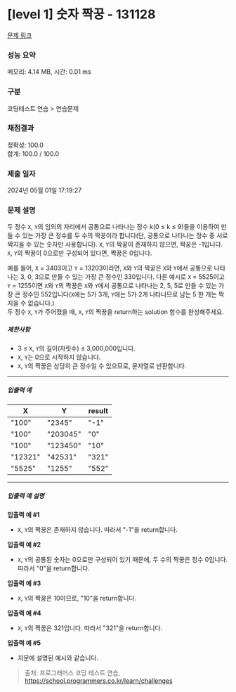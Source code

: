 # [level 1] 숫자 짝꿍 - 131128 

[문제 링크](https://school.programmers.co.kr/learn/courses/30/lessons/131128?language=cpp) 

### 성능 요약

메모리: 4.14 MB, 시간: 0.01 ms

### 구분

코딩테스트 연습 > 연습문제

### 채점결과

정확성: 100.0<br/>합계: 100.0 / 100.0

### 제출 일자

2024년 05월 01일 17:19:27

### 문제 설명

<p>두 정수 <code>X</code>, <code>Y</code>의 임의의 자리에서 공통으로 나타나는 정수 k(0 ≤ k ≤ 9)들을 이용하여 만들 수 있는 가장 큰 정수를 두 수의 짝꿍이라 합니다(단, 공통으로 나타나는 정수 중 서로 짝지을 수 있는 숫자만 사용합니다). <code>X</code>, <code>Y</code>의 짝꿍이 존재하지 않으면, 짝꿍은 -1입니다. <code>X</code>, <code>Y</code>의 짝꿍이 0으로만 구성되어 있다면, 짝꿍은 0입니다.</p>

<p>예를 들어, <code>X</code> = 3403이고 <code>Y</code> = 13203이라면, <code>X</code>와 <code>Y</code>의 짝꿍은 <code>X</code>와 <code>Y</code>에서 공통으로 나타나는 3, 0, 3으로 만들 수 있는 가장 큰 정수인 330입니다. 다른 예시로 <code>X</code> = 5525이고 <code>Y</code> = 1255이면 <code>X</code>와 <code>Y</code>의 짝꿍은 <code>X</code>와 <code>Y</code>에서 공통으로 나타나는 2, 5, 5로 만들 수 있는 가장 큰 정수인 552입니다(<code>X</code>에는 5가 3개, <code>Y</code>에는 5가 2개 나타나므로 남는 5 한 개는 짝 지을 수 없습니다.)<br>
두 정수 <code>X</code>, <code>Y</code>가 주어졌을 때, <code>X</code>, <code>Y</code>의 짝꿍을 return하는 solution 함수를 완성해주세요.</p>

<h5>제한사항</h5>

<ul>
<li>3 ≤ <code>X</code>, <code>Y</code>의 길이(자릿수) ≤ 3,000,000입니다.</li>
<li><code>X</code>, <code>Y</code>는 0으로 시작하지 않습니다.</li>
<li><code>X</code>, <code>Y</code>의 짝꿍은 상당히 큰 정수일 수 있으므로, 문자열로 반환합니다.</li>
</ul>

<hr>

<h5>입출력 예</h5>
<table class="table">
        <thead><tr>
<th>X</th>
<th>Y</th>
<th>result</th>
</tr>
</thead>
        <tbody><tr>
<td>"100"</td>
<td>"2345"</td>
<td>"-1"</td>
</tr>
<tr>
<td>"100"</td>
<td>"203045"</td>
<td>"0"</td>
</tr>
<tr>
<td>"100"</td>
<td>"123450"</td>
<td>"10"</td>
</tr>
<tr>
<td>"12321"</td>
<td>"42531"</td>
<td>"321"</td>
</tr>
<tr>
<td>"5525"</td>
<td>"1255"</td>
<td>"552"</td>
</tr>
</tbody>
      </table>
<hr>

<h5>입출력 예 설명</h5>

<p><strong>입출력 예 #1</strong></p>

<ul>
<li><code>X</code>, <code>Y</code>의 짝꿍은 존재하지 않습니다. 따라서 "-1"을 return합니다.</li>
</ul>

<p><strong>입출력 예 #2</strong></p>

<ul>
<li><code>X</code>, <code>Y</code>의 공통된 숫자는 0으로만 구성되어 있기 때문에, 두 수의 짝꿍은 정수 0입니다. 따라서 "0"을 return합니다.</li>
</ul>

<p><strong>입출력 예 #3</strong></p>

<ul>
<li><code>X</code>, <code>Y</code>의 짝꿍은 10이므로, "10"을 return합니다.</li>
</ul>

<p><strong>입출력 예 #4</strong></p>

<ul>
<li><code>X</code>, <code>Y</code>의 짝꿍은 321입니다. 따라서 "321"을 return합니다.</li>
</ul>

<p><strong>입출력 예 #5</strong></p>

<ul>
<li>지문에 설명된 예시와 같습니다.</li>
</ul>


> 출처: 프로그래머스 코딩 테스트 연습, https://school.programmers.co.kr/learn/challenges